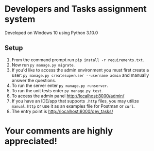 # Developers and Tasks assignment system
Developed on Windows 10 using Python 3.10.0
## Setup
1. From the command prompt run `pip install -r requirements.txt`.
2. Now run `py manage.py migrate`.
3. If you'd like to access the admin environment you must first create a user: `py manage.py createsuperuser --username admin` and manually answer the questions.
4. To run the server enter `py manage.py runserver`.
5. To run the unit tests enter `py manage.py test`.
6. To access the admin panel [http://localhost:8000/admin/](http://127.0.0.1:8000/admin/)
7. If you have an IDE/app that supports `.http` files, you may utilize `manual.http` or use it as an examples file for Postman or `curl`.
8. The entry point is [http://localhost:8000/dev_tasks/](http://localhost:8000/dev_tasks/)

# Your comments are highly appreciated!